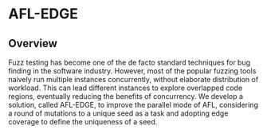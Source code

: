 # AFL-EDGE

## Overview
Fuzz testing has become one of the de facto standard techniques for bug finding in the software industry. However, most of the popular fuzzing tools naively run multiple instances concurrently, without elaborate distribution of workload. This can lead different instances to explore overlapped code regions, eventually reducing the benefits of concurrency. We develop a solution, called AFL-EDGE, to improve the parallel mode of AFL, considering a round of mutations to a unique seed as a task and adopting edge coverage to define the uniqueness of a seed.
